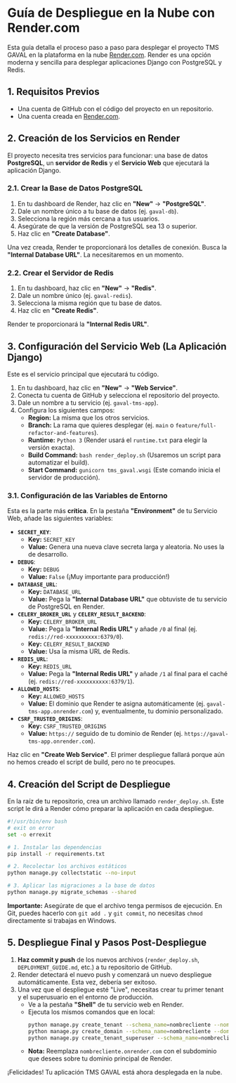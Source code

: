 # Guía de Despliegue en la Nube con Render.com

Esta guía detalla el proceso paso a paso para desplegar el proyecto TMS GAVAL en la plataforma en la nube [Render.com](https://render.com/). Render es una opción moderna y sencilla para desplegar aplicaciones Django con PostgreSQL y Redis.

## 1. Requisitos Previos

*   Una cuenta de GitHub con el código del proyecto en un repositorio.
*   Una cuenta creada en [Render.com](https://render.com/).

## 2. Creación de los Servicios en Render

El proyecto necesita tres servicios para funcionar: una base de datos **PostgreSQL**, un **servidor de Redis** y el **Servicio Web** que ejecutará la aplicación Django.

### 2.1. Crear la Base de Datos PostgreSQL

1.  En tu dashboard de Render, haz clic en **"New"** -> **"PostgreSQL"**.
2.  Dale un nombre único a tu base de datos (ej. `gaval-db`).
3.  Selecciona la región más cercana a tus usuarios.
4.  Asegúrate de que la versión de PostgreSQL sea 13 o superior.
5.  Haz clic en **"Create Database"**.

Una vez creada, Render te proporcionará los detalles de conexión. Busca la **"Internal Database URL"**. La necesitaremos en un momento.

### 2.2. Crear el Servidor de Redis

1.  En tu dashboard, haz clic en **"New"** -> **"Redis"**.
2.  Dale un nombre único (ej. `gaval-redis`).
3.  Selecciona la misma región que tu base de datos.
4.  Haz clic en **"Create Redis"**.

Render te proporcionará la **"Internal Redis URL"**.

## 3. Configuración del Servicio Web (La Aplicación Django)

Este es el servicio principal que ejecutará tu código.

1.  En tu dashboard, haz clic en **"New"** -> **"Web Service"**.
2.  Conecta tu cuenta de GitHub y selecciona el repositorio del proyecto.
3.  Dale un nombre a tu servicio (ej. `gaval-tms-app`).
4.  Configura los siguientes campos:
    *   **Region:** La misma que los otros servicios.
    *   **Branch:** La rama que quieres desplegar (ej. `main` o `feature/full-refactor-and-features`).
    *   **Runtime:** `Python 3` (Render usará el `runtime.txt` para elegir la versión exacta).
    *   **Build Command:** `bash render_deploy.sh` (Usaremos un script para automatizar el build).
    *   **Start Command:** `gunicorn tms_gaval.wsgi` (Este comando inicia el servidor de producción).

### 3.1. Configuración de las Variables de Entorno

Esta es la parte más **crítica**. En la pestaña **"Environment"** de tu Servicio Web, añade las siguientes variables:

*   **`SECRET_KEY`**:
    *   **Key:** `SECRET_KEY`
    *   **Value:** Genera una nueva clave secreta larga y aleatoria. No uses la de desarrollo.
*   **`DEBUG`**:
    *   **Key:** `DEBUG`
    *   **Value:** `False` (¡Muy importante para producción!)
*   **`DATABASE_URL`**:
    *   **Key:** `DATABASE_URL`
    *   **Value:** Pega la **"Internal Database URL"** que obtuviste de tu servicio de PostgreSQL en Render.
*   **`CELERY_BROKER_URL`** y **`CELERY_RESULT_BACKEND`**:
    *   **Key:** `CELERY_BROKER_URL`
    *   **Value:** Pega la **"Internal Redis URL"** y añade `/0` al final (ej. `redis://red-xxxxxxxxxx:6379/0`).
    *   **Key:** `CELERY_RESULT_BACKEND`
    *   **Value:** Usa la misma URL de Redis.
*   **`REDIS_URL`**:
    *   **Key:** `REDIS_URL`
    *   **Value:** Pega la **"Internal Redis URL"** y añade `/1` al final para el caché (ej. `redis://red-xxxxxxxxxx:6379/1`).
*   **`ALLOWED_HOSTS`**:
    *   **Key:** `ALLOWED_HOSTS`
    *   **Value:** El dominio que Render te asigna automáticamente (ej. `gaval-tms-app.onrender.com`) y, eventualmente, tu dominio personalizado.
*   **`CSRF_TRUSTED_ORIGINS`**:
    *   **Key:** `CSRF_TRUSTED_ORIGINS`
    *   **Value:** `https://` seguido de tu dominio de Render (ej. `https://gaval-tms-app.onrender.com`).

Haz clic en **"Create Web Service"**. El primer despliegue fallará porque aún no hemos creado el script de build, pero no te preocupes.

## 4. Creación del Script de Despliegue

En la raíz de tu repositorio, crea un archivo llamado `render_deploy.sh`. Este script le dirá a Render cómo preparar la aplicación en cada despliegue.

```bash
#!/usr/bin/env bash
# exit on error
set -o errexit

# 1. Instalar las dependencias
pip install -r requirements.txt

# 2. Recolectar los archivos estáticos
python manage.py collectstatic --no-input

# 3. Aplicar las migraciones a la base de datos
python manage.py migrate_schemas --shared
```
**Importante:** Asegúrate de que el archivo tenga permisos de ejecución. En Git, puedes hacerlo con `git add .` y `git commit`, no necesitas `chmod` directamente si trabajas en Windows.

## 5. Despliegue Final y Pasos Post-Despliegue

1.  **Haz commit y push** de los nuevos archivos (`render_deploy.sh`, `DEPLOYMENT_GUIDE.md`, etc.) a tu repositorio de GitHub.
2.  Render detectará el nuevo push y comenzará un nuevo despliegue automáticamente. Esta vez, debería ser exitoso.
3.  Una vez que el despliegue esté "Live", necesitas crear tu primer tenant y el superusuario en el entorno de producción.
    *   Ve a la pestaña **"Shell"** de tu servicio web en Render.
    *   Ejecuta los mismos comandos que en local:
        ```bash
        python manage.py create_tenant --schema_name=nombrecliente --nombre="Nombre del Cliente"
        python manage.py create_domain --schema_name=nombrecliente --domain=nombrecliente.onrender.com --is_primary
        python manage.py create_tenant_superuser --schema_name=nombrecliente --username=admin_cliente --email=...
        ```
    *   **Nota:** Reemplaza `nombrecliente.onrender.com` con el subdominio que desees sobre tu dominio principal de Render.

¡Felicidades! Tu aplicación TMS GAVAL está ahora desplegada en la nube.
